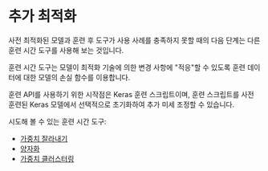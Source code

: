 # 추가 최적화

사전 최적화된 모델과 훈련 후 도구가 사용 사례를 충족하지 못할 때의 다음 단계는 다른 훈련 시간 도구를 사용해 보는 것입니다.

훈련 시간 도구는 모델이 최적화 기술에 의한 변경 사항에 "적응"할 수 있도록 훈련 데이터에 대한 모델의 손실 함수를 이용합니다.

훈련 API를 사용하기 위한 시작점은 Keras 훈련 스크립트이며, 훈련 스크립트를 사전 훈련된 Keras 모델에서 선택적으로 초기화하여 추가 미세 조정할 수 있습니다.

시도해 볼 수 있는 훈련 시간 도구:

- [가중치 잘라내기](./pruning/)
- [양자화](./quantization/training)
- [가중치 클러스터링](./clustering/)
